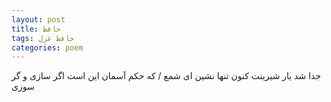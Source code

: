 ```yaml
---
layout: post
title: حافظ
tags: حافظ غزل
categories: poem
---
```


جدا شد یار شیرینت کنون تنها نشین ای شمع / که حکم آسمان این است اگر سازی و گر سوزی
